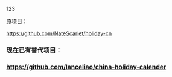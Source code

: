 123


原项目：

https://github.com/NateScarlet/holiday-cn  


### 现在已有替代项目：
### https://github.com/lanceliao/china-holiday-calender
